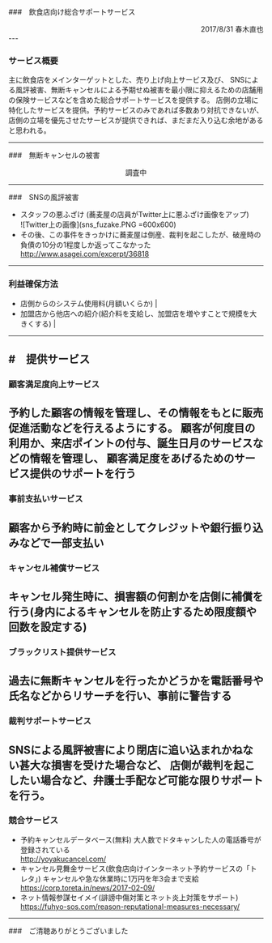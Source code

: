 ###　飲食店向け総合サポートサービス
  
  
<div style="text-align: right;">
2017/8/31 春木直也
</div>
---

### サービス概要
  
主に飲食店をメインターゲットとした、売り上げ向上サービス及び、
SNSによる風評被害、無断キャンセルによる予期せぬ被害を最小限に抑えるための店舗用の保険サービスなどを含めた総合サポートサービスを提供する。
店側の立場に特化したサービスを提供。予約サービスのみであれば多数あり対抗できないが、 
店側の立場を優先させたサービスが提供できれば、まだまだ入り込む余地があると思われる。

---
###　無断キャンセルの被害
 
 
<div style="text-align: center;">
調査中
</div>

---
###　SNSの風評被害
 
- スタッフの悪ふざけ (蕎麦屋の店員がTwitter上に悪ふざけ画像をアップ)  
![Twitter上の画像](sns_fuzake.PNG =600x600)
- その後、この事件をきっかけに蕎麦屋は倒産、裁判を起こしたが、破産時の負債の10分の1程度しか返ってこなかった  
http://www.asagei.com/excerpt/36818
---
### 利益確保方法
    
- 店側からのシステム使用料(月額いくらか) | 
- 加盟店から他店への紹介(紹介料を支給し、加盟店を増やすことで規模を大きくする) |
  
---
#　提供サービス
---
### 顧客満足度向上サービス
予約した顧客の情報を管理し、その情報をもとに販売促進活動などを行えるようにする。
顧客が何度目の利用か、来店ポイントの付与、誕生日月のサービスなどの情報を管理し、
顧客満足度をあげるためのサービス提供のサポートを行う
---
### 事前支払いサービス
顧客から予約時に前金としてクレジットや銀行振り込みなどで一部支払い
---
### キャンセル補償サービス
キャンセル発生時に、損害額の何割かを店側に補償を行う(身内によるキャンセルを防止するため限度額や回数を設定する)
---
### ブラックリスト提供サービス
過去に無断キャンセルを行ったかどうかを電話番号や氏名などからリサーチを行い、事前に警告する
---
### 裁判サポートサービス
SNSによる風評被害により閉店に追い込まれかねない甚大な損害を受けた場合など、
店側が裁判を起こしたい場合など、弁護士手配など可能な限りサポートを行う。
---
### 競合サービス
- 予約キャンセルデータベース(無料)
大人数でドタキャンした人の電話番号が登録されている  
http://yoyakucancel.com/
- キャンセル見舞金サービス(飲食店向けインターネット予約サービスの「トレタ」)
キャンセルや急な休業時に1万円を年3会まで支給
https://corp.toreta.in/news/2017-02-09/
- ネット情報参謀セイメイ(誹謗中傷対策とネット炎上対策をサポート)
https://fuhyo-sos.com/reason-reputational-measures-necessary/
---

###　ご清聴ありがとうございました
